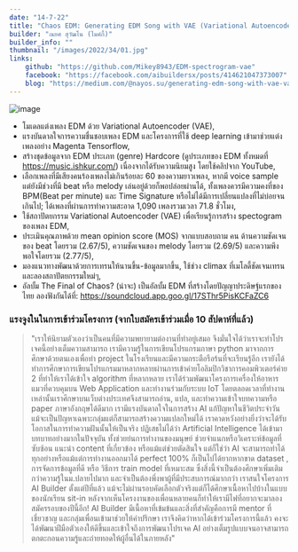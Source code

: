 ```yaml
---
date: "14-7-22"
title: "Chaos EDM: Generating EDM Song with VAE (Variational Autoencoder) Spectrogram"
builder: "ณยศ สุวัฒโน (ไมค์กี้)"
builder_info: ""
thumbnail: "/images/2022/34/01.jpg"
links:
    github: "https://github.com/Mikey8943/EDM-spectrogram-vae"
    facebook: "https://facebook.com/aibuildersx/posts/414621047373007"
    blog: "https://medium.com/@nayos.su/generating-edm-song-with-vae-variational-autoencoder-spectrogram-eb6dcd5fc4b8"
---
```


![image](/images/2022/34/01.jpg)

- โมเดลแต่งเพลง EDM ด้วย Variational Autoencoder (VAE),
- แรงบันดาลใจการความชื่นชอบเพลง EDM และโครงการที่ใช้ deep learning เข้ามาช่วยแต่งเพลงอย่าง Magenta Tensorflow,
- สร้างชุดข้อมูลจาก EDM ประเภท (genre) Hardcore (ดูประเภทของ EDM ทั้งหมดที่ https://music.ishkur.com/) เนื่องจากได้รับความนิยมสูง โดยใช้คลิปจาก YouTube,
- เลือกเพลงที่มีเสียงคนร้องเพลงไม่เกินร้อยละ 60 ของความยาวเพลง, หากมี voice sample แต่ยังมีช่วงที่มี beat หรือ melody เล่นอยู่ด้วยก็พอปล่อยผ่านได้, ทั้งเพลงควรมีความคงที่ของ BPM(Beat per minute) และ Time Signature หรือไม่ได้มีการเปลี่ยนแปลงที่ไม่บ่อยจนเกินไป; ได้เพลงที่ผ่านการทำความสะอาด 1,090 เพลงรวมเวลา 71.8 ชั่วโมง,
- ใช้สถาปัตยกรรม Variational Autoencoder (VAE) เพื่อเรียนรู้การสร้าง spectogram ของเพลง EDM,
- ประเมินคุณภาพด้วย mean opinion score (MOS) จากแบบสอบถาม คน ด้านความชัดเจนของ beat โดยรวม (2.67/5), ความชัดเจนของ melody โดยรวม (2.69/5) และความพึงพอใจโดยรวม (2.77/5),
- มองแนวทางพัฒนาด้วยการเทรนให้นานขึ้น-ข้อมูลมากขึ้น, ใช้ช่วง climax ที่เมโลดี้ชัดเจนเทรน และลองสถาปัตยกรรมใหม่ๆ,
- อัลบั้ม The Final of Chaos? (น่าจะ) เป็นอัลบั้ม EDM ที่สร้างโดยปัญญาประดิษฐ์แรกของไทย ลองฟังกันได้ที่: https://soundcloud.app.goo.gl/17SThr5PisKCFaZC6

### แรงจูงในในการเข้าร่วมโครงการ (จากใบสมัครเข้าร่วมเมื่อ 10 สัปดาห์ที่แล้ว)

> "เราให้นิยามตัวเองว่าเป็นคนที่มีความพยายามต่องานที่ทำอยู่เสมอ จึงมั่นใจได้ว่าเราจะทำโปรเจคนี้อย่างเต็มความสามารถ เรามีความรู้ในการเขียนโปรแกรมภาษา python มาจากการศึกษาด้วยตนเองเพื่อทำ project ในโรงเรียนและมีความกระตือรือร้นที่จะเรียนรู้อีก เรายังได้ทำการศึกษาการเขียนโปรแกรมมาหลากหลายผ่านการเข้าค่ายโอลิมปิกวิชาการคอมพิวเตอร์ค่าย 2 ที่ทำให้เราได้เข้าใจ algorithm ที่หลากหลาย เราได้ร่วมพัฒนาโครงการเครื่องให้อาหารแมวที่ควบคุมบน Web Application และทำงานร่วมกับระบบ IoT โดยตลอดเวลาที่ทำงานเหล่านั้นเราศึกษาบนเว็บต่างประเทศจึงสามารถอ่าน, แปล, และทำความเข้าใจบทความหรือ paper ภาษาอังกฤษได้ดีมาก เรามีแรงบันดาลใจในการสร้าง AI แก้ปัญหาในชีวิตประจำวัน แม้จะเป็นปัญหาเฉพาะกลุ่มแต่ก็สามารถสร้างความแปลกใหม่ได้ เราคาดหวังอย่างยิ่งว่าจะได้รับโอกาสในการทำความฝันนั้นให้เป็นจริง  ปฏิเสธไม่ได้ว่า Artificial Intelligence ได้เข้ามาบทบาทอย่างมากในปัจจุบัน ทั้งช่วยย่นการทำงานของมนุษย์ ช่วยจำแนกหรือวิเคราะห์ข้อมูลที่ซับซ้อน แนะนำ content ที่เกี่ยวข้อง หรือแม้แต่ช่วยตัดสินใจ แต่ก็ใช่ว่า AI จะสามารถทำได้ทุกอย่างหรือแม้แต่การทำงานออกมาได้ perfect 100% ก็เป็นไปได้ยากหากขาด dataset , การจัดการข้อมูลที่ดี หรือ วิธีการ train model ที่เหมาะสม ซึ่งสิ่งนี้จำเป็นต้องศึกษาเพิ่มเติมกว่าความรู้ในม.ปลายไปมาก และจำเป็นต้องพึ่งพาผู้ที่มีประสบการณ์มากกว่า  เราสนใจโครงการ AI Builder ตั้งแต่ปีที่แล้ว แม้จะไม่ผ่านรอบคัดเลือกตัวจริงแต่ก็ได้ศึกษาเนื้อหาไปบ้างในแบบของนักเรียน sit-in หลังจากเห็นโครงงานของเพื่อนหลายคนก็ทำให้เรามีไฟที่อยากจะมาลองสมัครรอบของปีนี้อีก! AI Builder มีเนื้อหาที่เข้มข้นและสิ่งที่สำคัญคือการมี mentor ที่เชี่ยวชาญ และกลุ่มเพื่อนเข้ามาช่วยให้คำปรึกษา เราจึงคิดว่าหากได้เข้าร่วมโครงการนี้แล้ว คงจะได้พัฒนาฝีมือตัวเองให้ดีขึ้นและเข้าใจถึงการพัฒนาโปรเจค AI อย่างเต็มรูปแบบจนอาจสามารถตกตะกอนความรู้และถ่ายทอดให้ผู้อื่นได้ในภายหลัง"